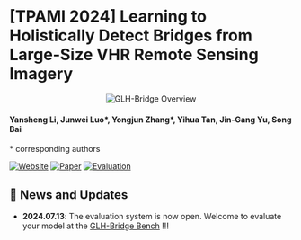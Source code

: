 # [TPAMI 2024] Learning to Holistically Detect Bridges from Large-Size VHR Remote Sensing Imagery 
<p align="center">
    <img src="https://i.imgur.com/waxVImv.png" alt="GLH-Bridge Overview">
</p>

#### Yansheng Li, Junwei Luo*, Yongjun Zhang*, Yihua Tan, Jin-Gang Yu, Song Bai
\* corresponding authors



[![Website](https://img.shields.io/badge/Project-Website-87CEEB)](https://luo-z13.github.io/GLH-Bridge-page/)
[![Paper](https://img.shields.io/badge/TPAMI-Paper-<COLOR>.svg)](https://ieeexplore.ieee.org/document/10509806)
[![Evaluation](https://img.shields.io/badge/Competition-Page-31CEEB)](https://www.codabench.org/competitions/3371)

## 📢 News and Updates
- **2024.07.13**: The evaluation system is now open. Welcome to evaluate your model at the [GLH-Bridge Bench](https://www.codabench.org/competitions/3371/) !!!


<!-- 

Thanks to the webpage template [colorful project](http://richzhang.github.io/colorization/). See how the webpage looks [here](https://richzhang.github.io/webpage-template).
 -->
 
